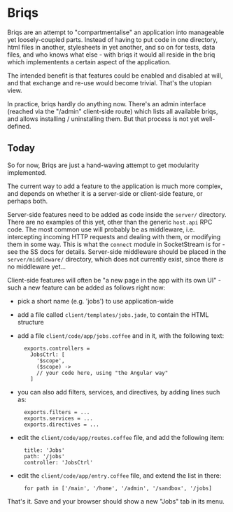 # Briqs

Briqs are an attempt to "compartmentalise" an application into manageable yet
loosely-coupled parts. Instead of having to put code in one directory, html
files in another, stylesheets in yet another, and so on for tests, data files,
and who knows what else - with briqs it would all reside in the briq which
implementents a certain aspect of the application.

The intended benefit is that features could be enabled and disabled at will,
and that exchange and re-use would become trivial. That's the utopian view.

In practice, briqs hardly do anything now. There's an admin interface (reached
via the "/admin" client-side route) which lists all available briqs, and allows
installing / uninstalling them. But that process is not yet well-defined.

## Today

So for now, Briqs are just a hand-waving attempt to get modularity implemented.

The current way to add a feature to the application is much more complex, and
depends on whether it is a server-side or client-side feature, or perhaps both.

Server-side features need to be added as code inside the `server/` directory.
There are no examples of this yet, other than the generic `host.api` RPC code.
The most common use will probably be as middleware, i.e. intercepting incoming
HTTP requests and dealing with them, or modifying them in some way. This is what
the `connect` module in SocketStream is for - see the SS docs for details.
Server-side middleware should be placed in the `server/middleware/` directory,
which does not currently exist, since there _is_ no middleware yet...

Client-side features will often be "a new page in the app with its own UI" -
such a new feature can be added as follows right now:

* pick a short name (e.g. 'jobs') to use application-wide

* add a file called `client/templates/jobs.jade`, to contain the HTML structure

* add a file `client/code/app/jobs.coffee` and in it, with the following text:

        exports.controllers = 
          JobsCtrl: [
            '$scope',
            ($scope) ->
            // your code here, using "the Angular way"
          ]
          
* you can also add filters, services, and directives, by adding lines such as:

        exports.filters = ...
        exports.services = ...
        exports.directives = ...

* edit the `client/code/app/routes.coffee` file, and add the following item:

        title: 'Jobs'
        path: '/jobs'
        controller: 'JobsCtrl'

* edit the `client/code/app/entry.coffee` file, and extend the list in there:

        for path in ['/main', '/home', '/admin', '/sandbox', '/jobs]

That's it. Save and your browser should show a new "Jobs" tab in its menu.

